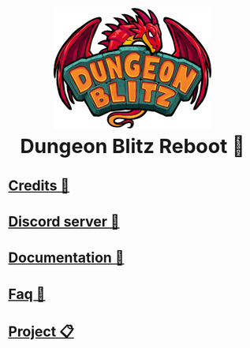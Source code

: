 <div align="center">
  <img src="/assets/logo.svg" alt="Dungeon Blitz Reboot" style="width: 20rem;">
  <h1 style="font-size: 2.5rem; margin-top: 0.5rem;">Dungeon Blitz Reboot 🏰</h1>
</div>

# [Credits 📜](/docs/CREDITS.md)

# [Discord server 💬](https://discord.com/invite/blitzforge-studios-1295512336353722438)

# [Documentation 📄](/docs)

# [Faq 📌](/docs/FAQ.md)

# [Project 📋](https://github.com/orgs/minesa-org/projects/15)
